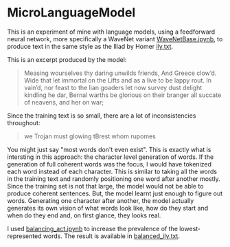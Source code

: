# MicroLanguageModel
This is an experiment of mine with language models, using a feedforward neural network, more specifically a WaveNet variant [WaveNetBase.ipynb](WaveNetBase.ipynb), to produce text in the same style as the Iliad by Homer [ily.txt](ily.txt).

This is an excerpt produced by the model:
> Measing wourselves thy daring unwilds friends,
And Greece clow’d.
Wide that let immortal on the Lifts and as a live to be lappy rout.
In vain’d, nor feast to the lian goaders let now survey dust delight kindling he dar,
Bernal warths be glorious on their branger all succate of neavens, and her on war;

Since the training text is so small, there are a lot of inconsistencies throughout:
> we Trojan must glowing tBrest whom rupomes

You might just say "most words don't even exist". This is exactly what is intersting in this approach: the character level generation of words. If the generation of full coherent words was the focus, I would have tokenized each word instead of each character. This is similar to taking all the words in the training text and randomly positioning one word after another mostly. Since the training set is not that large, the model would not be able to produce coherent sentences. But, the model learnt just enough to figure out words. Generating one character after another, the model actually generates its own vision of what words look like, how do they start and when do they end and, on first glance, they looks real.

I used [balancing_act.ipynb](balancing_act.ipynb) to increase the prevalence of the lowest-represented words. The result is available in [balanced_ily.txt](balanced_ily.txt).
